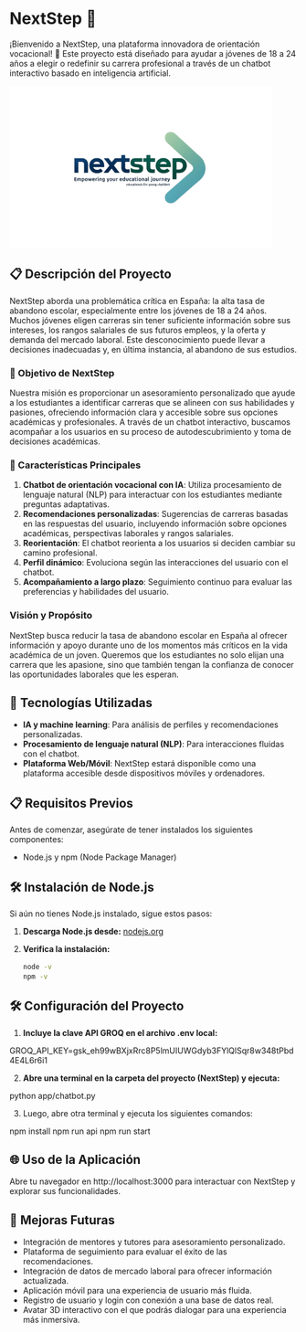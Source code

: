 # NextStep 🥇

¡Bienvenido a NextStep, una plataforma innovadora de orientación vocacional! 🌟 Este proyecto está diseñado para ayudar a jóvenes de 18 a 24 años a elegir o redefinir su carrera profesional a través de un chatbot interactivo basado en inteligencia artificial.

![Example Chat](./src/assets/images/logo_readme.png)


## 📋 Descripción del Proyecto

NextStep aborda una problemática crítica en España: la alta tasa de abandono escolar, especialmente entre los jóvenes de 18 a 24 años. Muchos jóvenes eligen carreras sin tener suficiente información sobre sus intereses, los rangos salariales de sus futuros empleos, y la oferta y demanda del mercado laboral. Este desconocimiento puede llevar a decisiones inadecuadas y, en última instancia, al abandono de sus estudios.

### 🎯 Objetivo de NextStep

Nuestra misión es proporcionar un asesoramiento personalizado que ayude a los estudiantes a identificar carreras que se alineen con sus habilidades y pasiones, ofreciendo información clara y accesible sobre sus opciones académicas y profesionales. A través de un chatbot interactivo, buscamos acompañar a los usuarios en su proceso de autodescubrimiento y toma de decisiones académicas.

### 🔑 Características Principales

1. **Chatbot de orientación vocacional con IA**: Utiliza procesamiento de lenguaje natural (NLP) para interactuar con los estudiantes mediante preguntas adaptativas.
2. **Recomendaciones personalizadas**: Sugerencias de carreras basadas en las respuestas del usuario, incluyendo información sobre opciones académicas, perspectivas laborales y rangos salariales.
3. **Reorientación**: El chatbot reorienta a los usuarios si deciden cambiar su camino profesional.
4. **Perfil dinámico**: Evoluciona según las interacciones del usuario con el chatbot.
5. **Acompañamiento a largo plazo**: Seguimiento continuo para evaluar las preferencias y habilidades del usuario.

### **Visión y Propósito**

NextStep busca reducir la tasa de abandono escolar en España al ofrecer información y apoyo durante uno de los momentos más críticos en la vida académica de un joven. Queremos que los estudiantes no solo elijan una carrera que les apasione, sino que también tengan la confianza de conocer las oportunidades laborales que les esperan.

## 🚀 Tecnologías Utilizadas

- **IA y machine learning**: Para análisis de perfiles y recomendaciones personalizadas.
- **Procesamiento de lenguaje natural (NLP)**: Para interacciones fluidas con el chatbot.
- **Plataforma Web/Móvil**: NextStep estará disponible como una plataforma accesible desde dispositivos móviles y ordenadores.

## 📋 Requisitos Previos

Antes de comenzar, asegúrate de tener instalados los siguientes componentes:

- Node.js y npm (Node Package Manager)

## 🛠️ Instalación de Node.js

Si aún no tienes Node.js instalado, sigue estos pasos:

1. **Descarga Node.js desde:** [nodejs.org](https://nodejs.org/en)
2. **Verifica la instalación:**

   ```bash
   node -v
   npm -v

## 🛠️ Configuración del Proyecto

1. **Incluye la clave API GROQ en el archivo .env local:**

GROQ_API_KEY=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

2. **Abre una terminal en la carpeta del proyecto (NextStep) y ejecuta:**

python app/chatbot.py

3. Luego, abre otra terminal y ejecuta los siguientes comandos:

npm install
npm run api
npm run start

## 🌐 Uso de la Aplicación

Abre tu navegador en http://localhost:3000 para interactuar con NextStep y explorar sus funcionalidades.

## 🚀 Mejoras Futuras

- Integración de mentores y tutores para asesoramiento personalizado.
- Plataforma de seguimiento para evaluar el éxito de las recomendaciones.
- Integración de datos de mercado laboral para ofrecer información actualizada.
- Aplicación móvil para una experiencia de usuario más fluida.
- Registro de usuario y login con conexión a una base de datos real.
- Avatar 3D interactivo con el que podrás dialogar para una experiencia más inmersiva.